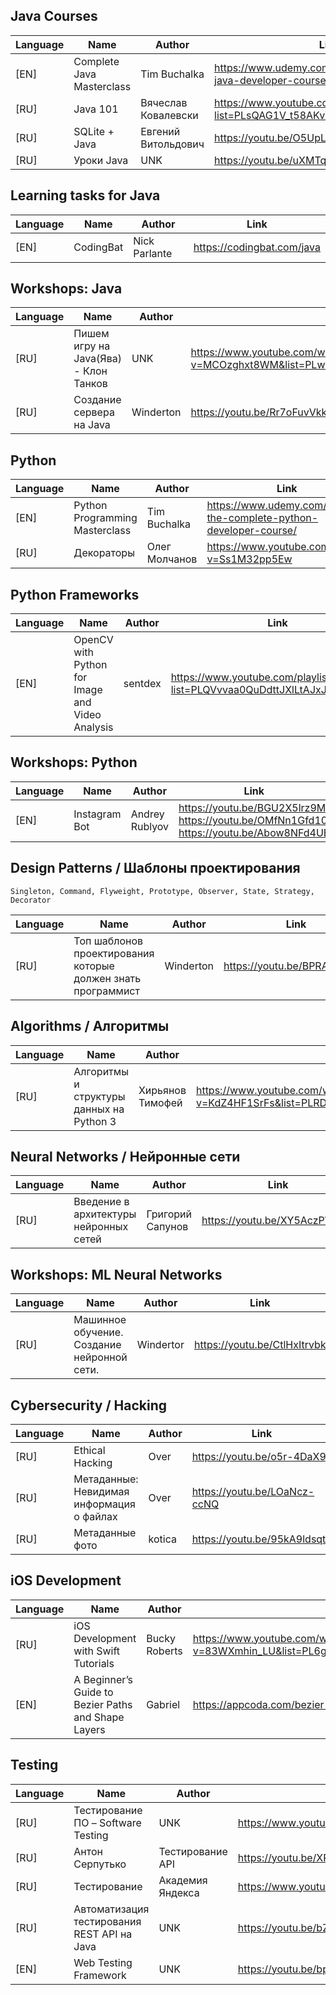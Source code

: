 ## Java Courses

| Language | Name | Author | Link |
| --- |  --- | --- | --- |
| [EN] | Complete Java Masterclass | Tim Buchalka | https://www.udemy.com/java-the-complete-java-developer-course/ | 
| [RU] | Java 101 | Вячеслав Ковалевски | https://www.youtube.com/playlist?list=PLsQAG1V_t58AKvV5v4NVXxo68OyLdNX3j |
| [RU] | SQLite + Java | Евгений Витольдович | https://youtu.be/O5UpLpekpdw |
| [RU] | Уроки Java | UNK | https://youtu.be/uXMTq81jG7Y |

## Learning tasks for Java

| Language | Name | Author | Link |
| --- |  --- | --- | --- |
| [EN] | CodingBat | Nick Parlante | https://codingbat.com/java |

## Workshops: Java

| Language | Name | Author | Link |
| --- |  --- | --- | --- |
| [RU] | Пишем игру на Java(Ява) - Клон Танков | UNK | https://www.youtube.com/watch?v=MCOzghxt8WM&list=PLwVvOVLAoKQl84bk2aCtkZgfb0qvq6ZHA |
| [RU] | Создание сервера на Java | Winderton | https://youtu.be/Rr7oFuvVkkI |

## Python

| Language | Name | Author | Link |
| --- |  --- | --- | --- | 
| [EN] | Python Programming Masterclass | Tim Buchalka | https://www.udemy.com/python-the-complete-python-developer-course/ |
| [RU] | Декораторы | Олег Молчанов | https://www.youtube.com/watch?v=Ss1M32pp5Ew |

## Python Frameworks

| Language | Name | Author | Link |
| --- |  --- | --- | --- |
| [EN] | OpenCV with Python for Image and Video Analysis | sentdex | https://www.youtube.com/playlist?list=PLQVvvaa0QuDdttJXlLtAJxJetJcqmqlQq |

## Workshops: Python

| Language | Name | Author | Link |
| --- |  --- | --- | --- |
| [EN] | Instagram Bot | Andrey Rublyov | https://youtu.be/BGU2X5lrz9M <br /> https://youtu.be/OMfNn1Gfd10 <br /> https://youtu.be/Abow8NFd4UE |

## Design Patterns / Шаблоны проектирования

`Singleton, Command, Flyweight, Prototype, Observer, State, Strategy, Decorator`

| Language | Name | Author | Link |
| --- |  --- | --- | --- |
| [RU] | Топ шаблонов проектирования которые должен знать программист | Winderton | https://youtu.be/BPRA2TbnRtk |

## Algorithms / Алгоритмы

| Language | Name | Author | Link |
| --- |  --- | --- | --- |
| [RU] | Алгоритмы и структуры данных на Python 3 | Хирьянов Тимофей | https://www.youtube.com/watch?v=KdZ4HF1SrFs&list=PLRDzFCPr95fK7tr47883DFUbm4GeOjjc0 |

## Neural Networks / Нейронные сети

| Language | Name | Author | Link |
| --- |  --- | --- | --- |
| [RU] | Введение в архитектуры нейронных сетей | Григорий Сапунов | https://youtu.be/XY5AczPW7V4 |


## Workshops: ML Neural Networks

| Language | Name | Author | Link |
| --- |  --- | --- | --- |
| [RU] | Машинное обучение. Создание нейронной сети. | Windertor | https://youtu.be/CtlHxItrvbk |

## Cybersecurity / Hacking

| Language | Name | Author | Link |
| --- |  --- | --- | --- |
| [RU] | Ethical Hacking | Over | https://youtu.be/o5r-4DaX9lI |
| [RU] | Метаданные: Невидимая информация о файлах | Over | https://youtu.be/LOaNcz-ccNQ |
| [RU] | Метаданные фото | kotica | https://youtu.be/95kA9ldsqtc |

## iOS Development
| Language | Name | Author | Link |
| --- |  --- | --- | --- |
| [RU] | iOS Development with Swift Tutorials | Bucky Roberts | https://www.youtube.com/watch?v=83WXmhin_LU&list=PL6gx4Cwl9DGDgp7nGSUnnXihbTLFZJ79B |
| [EN] | A Beginner’s Guide to Bezier Paths and Shape Layers | Gabriel | https://appcoda.com/bezier-paths-introduction/ |

## Testing

| Language | Name | Author | Link |
| --- |  --- | --- | --- |
| [RU] | Тестирование ПО – Software Testing | UNK | https://www.youtube.com/channel/UCLF3kBwJFbPK43C-BTFLKSw |
| [RU] | Антон Серпутько | Тестирование API | https://youtu.be/XR0YXH0ue2I |
| [RU] | Тестирование | Академия Яндекса | https://www.youtube.com/channel/UC9VeXtf7fcCJUfmZ_cyweXA/featured |
| [RU] | Автоматизация тестирования REST API на Java | UNK | https://youtu.be/bZE5hU5fZCY |
| [EN] | Web Testing Framework | UNK | https://youtu.be/bpHTwO26HFc |

<!-- | [] |  |  |  | -->
